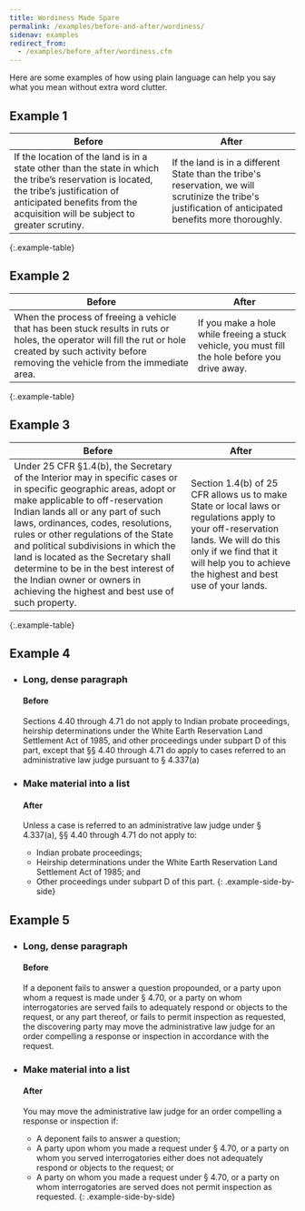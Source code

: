 ```yaml
---
title: Wordiness Made Spare
permalink: /examples/before-and-after/wordiness/
sidenav: examples
redirect_from:
  - /examples/before_after/wordiness.cfm
---
```


Here are some examples of how using plain language can help you say what you mean without extra word clutter.

## Example 1

Before | After
--- | ---
If the location of the land is in a state other than the state in which the tribe’s reservation is located, the tribe’s justification of anticipated benefits from the acquisition will be subject to greater scrutiny. | If the land is in a different State than the tribe's reservation, we will scrutinize the tribe's justification of anticipated benefits more thoroughly.
{:.example-table}

## Example 2

Before | After
--- | ---
When the process of freeing a vehicle that has been stuck results in ruts or holes, the operator will fill the rut or hole created by such activity before removing the vehicle from the immediate area. | If you make a hole while freeing a stuck vehicle, you must fill the hole before you drive away.
{:.example-table}

## Example 3

Before | After
--- | ---
Under 25 CFR §1.4(b), the Secretary of the Interior may in specific cases or in specific geographic areas, adopt or make applicable to off-reservation Indian lands all or any part of such laws, ordinances, codes, resolutions, rules or other regulations of the State and political subdivisions in which the land is located as the Secretary shall determine to be in the best interest of the Indian owner or owners in achieving the highest and best use of such property. | Section 1.4(b) of 25 CFR allows us to make State or local laws or regulations apply to your off-reservation lands. We will do this only if we find that it will help you to achieve the highest and best use of your lands.
{:.example-table}

## Example 4

* ### Long, dense paragraph
  #### Before

  Sections 4.40 through 4.71 do not apply to Indian probate proceedings, heirship determinations under the White Earth Reservation Land Settlement Act of 1985, and other proceedings under subpart D of this part, except that §§ 4.40 through 4.71 do apply to cases referred to an administrative law judge pursuant to § 4.337(a)

* ### Make material into a list
  #### After

  Unless a case is referred to an administrative law judge under § 4.337(a), §§ 4.40 through 4.71 do not apply to:

  - Indian probate proceedings;
  - Heirship determinations under the White Earth Reservation Land Settlement Act of 1985; and
  - Other proceedings under subpart D of this part.
{: .example-side-by-side}

## Example 5

* ### Long, dense paragraph
  #### Before

  If a deponent fails to answer a question propounded, or a party upon whom a request is made under § 4.70, or a party on whom interrogatories are served fails to adequately respond or objects to the request, or any part thereof, or fails to permit inspection as requested, the discovering party may move the administrative law judge for an order compelling a response or inspection in accordance with the request.

* ### Make material into a list
  #### After

  You may move the administrative law judge for an order compelling a response or inspection if:

  - A deponent fails to answer a question;
  - A party upon whom you made a request under § 4.70, or a party on whom you served interrogatories either does not adequately respond or objects to the request; or
  - A party on whom you made a request under § 4.70, or a party on whom interrogatories are served does not permit inspection as requested.
{: .example-side-by-side}
